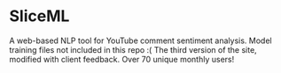 # SliceML
A web-based NLP tool for YouTube comment sentiment analysis. Model training files not included in this repo :(
The third version of the site, modified with client feedback. Over 70 unique monthly users!

